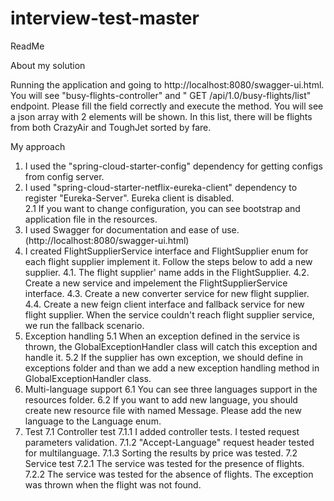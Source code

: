# interview-test-master
 
ReadMe

About my solution

Running the application and going to http://localhost:8080/swagger-ui.html. You will see "busy-flights-controller" and " GET /api/1.0/busy-flights/list" endpoint. Please fill the field correctly and execute the method. You will see a json array with 2 elements will be shown. In this list, there will be flights from both CrazyAir and ToughJet sorted by fare.

My approach

1. I used the "spring-cloud-starter-config" dependency for getting configs from config server. 
2. I used "spring-cloud-starter-netflix-eureka-client" dependency to register "Eureka-Server". Eureka client is disabled.  
	2.1 If you want to change configuration, you can see bootstrap and application file in the resources. 
3. I used Swagger for documentation and ease of use. (http://localhost:8080/swagger-ui.html)
4. I created FlightSupplierService interface and FlightSupplier enum for each flight supplier implement it. 
	Follow the steps below to add a new supplier.
	4.1. The flight supplier' name adds in the FlightSupplier.
	4.2. Create a new service and impelement the FlightSupplierService interface.
	4.3. Create a new converter service for new flight supplier.
	4.4. Create a new feign client interface and fallback service for new flight supplier. When the service couldn't reach flight supplier service, we run the fallback scenario.
5. Exception handling
	5.1 When an exception defined in the service is thrown, the GlobalExceptionHandler class will catch this exception and handle it.
	5.2 If the supplier has own exception, we should define in exceptions folder and than we add a new exception handling method in GlobalExceptionHandler class.
6. Multi-language support
	6.1 You can see three languages support in the resources folder.
	6.2 If you want to add new language, you should create new resource file with named Message. Please add the new language to the Language enum.
7. Test
	7.1 Controller test
		7.1.1 I added controller tests. I tested request parameters validation.
		7.1.2 "Accept-Language" request header tested for multilanguage.
		7.1.3 Sorting the results by price was tested. 
	7.2 Service test
		7.2.1 The service was tested for the presence of flights.
		7.2.2 The service was tested for the absence of flights. The exception was thrown when the flight was not found. 
